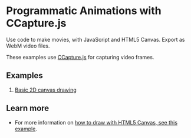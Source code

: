 # Programmatic Animations with CCapture.js

Use code to make movies, with JavaScript and HTML5 Canvas. Export as WebM video files.

These examples use [CCapture.js](https://github.com/spite/ccapture.js) for capturing video frames.


## Examples

1. [Basic 2D canvas drawing](https://tomsoderlund.github.io/programmatic-animations-with-ccapture/01-basics/)


## Learn more

- For more information on [how to draw with HTML5 Canvas, see this example](https://codepen.io/tomsoderlund/pen/Gdjrdx).
